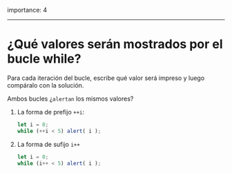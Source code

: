 importance: 4

---

# ¿Qué valores serán mostrados por el bucle while?

Para cada iteración del bucle, escribe qué valor será impreso y luego compáralo con la solución.

Ambos bucles ¿`alertan` los mismos valores?

1. La forma de prefijo `++i`:

    ```js
    let i = 0;
    while (++i < 5) alert( i );
    ```
2. La forma de sufijo `i++`

    ```js
    let i = 0;
    while (i++ < 5) alert( i );
    ```

